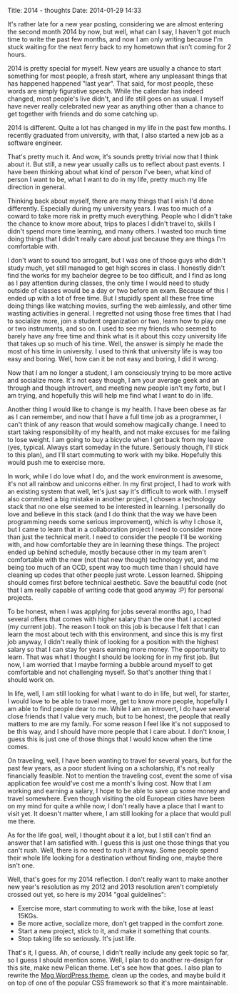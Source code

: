 Title: 2014 - thoughts
Date: 2014-01-29 14:33

It's rather late for a new year posting, considering we are almost entering the second month 2014 by now, but well, what can I say, I haven't got much time to write the past few months, and now I am only writing because I'm stuck waiting for the next ferry back to my hometown that isn't coming for 2 hours.

2014 is pretty special for myself. New years are usually a chance to start something for most people, a fresh start, where any unpleasant things that has happened happened "last year". That said, for most people, these words are simply figurative speech. While the calendar has indeed changed, most people's live didn't, and life still goes on as usual. I myself have never really celebrated new year as anything other than a chance to get together with friends and do some catching up.

2014 is different. Quite a lot has changed in my life in the past few months. I recently graduated from university, with that, I also started a new job as a software engineer.

That's pretty much it. And wow, it's sounds pretty trivial now that I think about it. But still, a new year usually calls us to reflect about past events. I have been thinking about what kind of person I've been, what kind of person I want to be, what I want to do in my life, pretty much my life direction in general.

Thinking back about myself, there are many things that I wish I'd done differently. Especially during my university years. I was too much of a coward to take more risk in pretty much everything. People who I didn't take the chance to know more about, trips to places I didn't travel to, skills I didn't spend more time learning, and many others. I wasted too much time doing things that I didn't really care about just because they are things I'm comfortable with. 

I don't want to sound too arrogant, but I was one of those guys who didn't study much, yet still managed to get high scores in class. I honestly didn't find the works for my bachelor degree to be too difficult, and I find as long as I pay attention during classes, the only time I would need to study outside of classes would be a day or two before an exam. Because of this I ended up with a lot of free time. But I stupidly spent all these free time doing things like watching movies, surfing the web aimlessly, and other time wasting activities in general. I regretted not using those free times that I had to socialize more, join a student organization or two, learn how to play one or two instruments, and so on. I used to see my friends who seemed to barely have any free time and think what is it about this cozy university life that takes up so much of his time. Well, the answer is simply he made the most of his time in university. I used to think that university life is way too easy and boring. Well, how can it be not easy and boring, I did it wrong.

Now that I am no longer a student, I am consciously trying to be more active and socialize more. It's not easy though, I am your average geek and an through and though introvert, and meeting new people isn't my forte, but I am trying, and hopefully this will help me find what I want to do in life.

Another thing I would like to change is my health. I have been obese as far as I can remember, and now that I have a full time job as a programmer, I can't think of any reason that would somehow magically change. I need to start taking responsibility of my health, and not make excuses for me failing to lose weight. I am going to buy a bicycle when I get back from my leave (yes, typical. Always start someday in the future. Seriously though, I'll stick to this plan), and I'll start commuting to work with my bike. Hopefully this would push me to exercise more.

In work, while I do love what I do, and the work environment is awesome, it's not all rainbow and unicorns either. In my first project, I had to work with an existing system that well, let's just say it's difficult to work with. I myself also committed a big mistake in another project, I chosen a technology stack that no one else seemed to be interested in learning. I personally do love and believe in this stack (and I do think that the way we have been programming needs some serious improvement), which is why I chose it, but I came to learn that in a collaboration project I need to consider more than just the technical merit. I need to consider the people I'll be working with, and how comfortable they are in learning these things. The project ended up behind schedule, mostly because other in my team aren't comfortable with the new (not that new though) technology yet, and me being too much of an OCD, spent way too much time than I should have cleaning up codes that other people just wrote. Lesson learned. Shipping should comes first before technical aesthetic. Save the beautiful code (not that I am really capable of writing code that good anyway :P) for personal projects. 

To be honest, when I was applying for jobs several months ago, I had several offers that comes with higher salary than the one that I accepted (my current job). The reason I took on this job is because I felt that I can learn the most about tech with this environment, and since this is my first job anyway, I didn't really think of looking for a position with the highest salary so that I can stay for years earning more money. The opportunity to learn. That was what I thought I should be looking for in my first job. But now, I am worried that I maybe forming a bubble around myself to get comfortable and not challenging myself. So that's another thing that I should work on.

In life, well, I am still looking for what I want to do in life, but well, for starter, I would love to be able to travel more, get to know more people, hopefully I am able to find people dear to me. While I am an introvert, I do have several close friends that I value very much, but to be honest, the people that really matters to me are my family. For some reason I feel like it's not supposed to be this way, and I should have more people that I care about. I don't know, I guess this is just one of those things that I would know when the time comes.

On traveling, well, I have been wanting to travel for several years, but for the past few years, as a poor student living on a scholarship, it's not really financially feasible. Not to mention the traveling cost, event the some of visa application fee would've cost me a month's living cost. Now that I am working and earning a salary, I hope to be able to save up some money and travel somewhere. Even though visiting the old European cities have been on my mind for quite a while now, I don't really have a place that I want to visit yet. It doesn't matter where, I am still looking for a place that would pull me there.

As for the life goal, well, I thought about it a lot, but I still can't find an answer that I am satisfied with. I guess this is just one those things that you can't rush. Well, there is no need to rush it anyway. Some people spend their whole life looking for a destination without finding one, maybe there isn't one. 

Well, that's goes for my 2014 reflection. I don't really want to make another new year's resolution as my 2012 and 2013 resolution aren't completely crossed out yet, so here is my 2014 "goal guidelines":

* Exercise more, start commuting to work with the bike, lose at least 15KGs.
* Be more active, socialize more, don't get trapped in the comfort zone. 
* Start a new project, stick to it, and make it something that counts.
* Stop taking life so seriously. It's just life.

That's it, I guess. Ah, of course, I didn't really include any geek topic so far, so I guess I should mention some. Well, I plan to do another re-design for this site, make new Pelican theme. Let's see how that goes. I also plan to rewrite the [Mog WordPress theme](https://github.com/hdra/WP_Mog), clean up the codes, and maybe build it on top of one of the popular CSS framework so that it's more maintainable.
